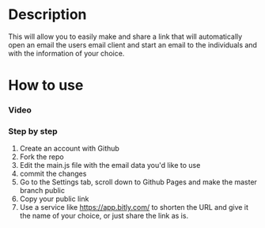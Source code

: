 # Description

This will allow you to easily make and share a link that will automatically open an email the users email client and start an email to the individuals and with the information of your choice.

# How to use

### Video


### Step by step

1. Create an account with Github
2. Fork the repo
3. Edit the main.js file with the email data you'd like to use
4. commit the changes
5. Go to the Settings tab, scroll down to Github Pages and make the master branch public
6. Copy your public link
7. Use a service like https://app.bitly.com/ to shorten the URL and give it the name of your choice, or just share the link as is.



